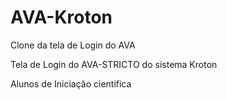 # AVA-Kroton
Clone da tela de Login do AVA
<p> Tela de Login do AVA-STRICTO  do sistema Kroton</P>
<p> Alunos de Iniciação cientifica</p>
